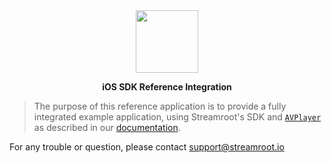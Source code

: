 <div align="center">
  <img src="https://upload.wikimedia.org/wikipedia/commons/thumb/f/fa/Apple_logo_black.svg/1200px-Apple_logo_black.svg.png" width="100" />

  <b>iOS SDK Reference Integration</b>

</div>

> The purpose of this reference application is to provide a fully integrated example application, using Streamroot's SDK and [`AVPlayer`](https://developer.apple.com/documentation/avfoundation/avplayer?changes=_7) as described in our [documentation](https://support.streamroot.io/hc/en-us/sections/360003738414-iOS-and-tvOS).

For any trouble or question, please contact support@streamroot.io
